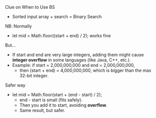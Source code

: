 Clue on When to Use BS
- Sorted input array + search = Binary Search

NB:
Normally 
- let mid = Math.floor((start + end) / 2); works fine

But...
- If start and end are very large integers, adding them might cause **integer overflow** in some languages (like Java, C++, etc.).
- Example: if start = 2,000,000,000 and end = 2,000,000,000,
    - then (start + end) = 4,000,000,000, which is bigger than the max 32-bit integer.

Safer way
- let mid = Math.floor(start + (end - start) / 2);
    - end - start is small (fits safely).
	- Then you add it to start, avoiding **overflow**.
	- Same result, but safer.